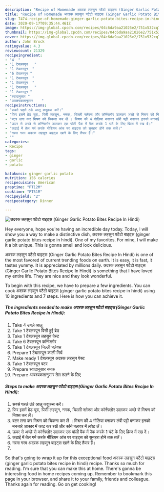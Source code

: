 ```yaml
---
description: "Recipe of Homemade अदरक लहसुन पटैटो बाइट्स (Ginger Garlic Potato Bites Recipe In Hindi)"
title: "Recipe of Homemade अदरक लहसुन पटैटो बाइट्स (Ginger Garlic Potato Bites Recipe In Hindi)"
slug: 7474-recipe-of-homemade-ginger-garlic-potato-bites-recipe-in-hindi
date: 2020-09-17T09:35:44.461Z
image: https://img-global.cpcdn.com/recipes/04c6da9aa21026e2/751x532cq70/अदरक-लहसुन-पटैटो-बाइट्स-ginger-garlic-potato-bites-recipe-in-hindi-recipe-main-photo.jpg
thumbnail: https://img-global.cpcdn.com/recipes/04c6da9aa21026e2/751x532cq70/अदरक-लहसुन-पटैटो-बाइट्स-ginger-garlic-potato-bites-recipe-in-hindi-recipe-main-photo.jpg
cover: https://img-global.cpcdn.com/recipes/04c6da9aa21026e2/751x532cq70/अदरक-लहसुन-पटैटो-बाइट्स-ginger-garlic-potato-bites-recipe-in-hindi-recipe-main-photo.jpg
author: John Brock
ratingvalue: 4.3
reviewcount: 21329
recipeingredient:
- "4  "
- "1 टेबलस्पून   "
- "1 टेबलस्पून  "
- "6 टेबलस्पून "
- "1 टेबलस्पून  "
- "1 टेबलस्पून  "
- "1 टेबलस्पून   "
- "1 टेबलस्पून "
- "स्वादानुसार "
- "आवश्यकतानुसार    "
recipeinstructions:
- "सबसे पहले ठंडे आलू कद्दूकस करें।"
- "फिर इसमें ब्रेड चूरा, पिसी लहसुन, नमक, चिल्ली फ्लेक्स और कॉर्नफ्लोर डालकर अच्छे से मिश्रण को मिक्स कर लें।"
- "बटर लगा कर मिश्रण को चिकना कर लें । मिश्रण की 4 गोलियां बनाकर लंबी पट्टी बनाकर इनको मनचाहे आकार में काट कर रखें और कॉर्न फ्लावर में लपेट लें।"
- "ऊपर से अच्छे से कॉर्नफ्लोर डालकर एक पॉली पैक में पैक करके 1 घंटे के लिए फ्रिज में रख दें।"
- "कढ़ाई में तेल गर्म करके मीडियम आंच पर बाइट्स को सुनहरा होने तक तलें।"
- "गरमा गरम अदरक लहसुन बाइट्स खाने के लिए तैयार हैं।"
- ""
categories:
- Recipe
tags:
- ginger
- garlic
- potato

katakunci: ginger garlic potato 
nutrition: 156 calories
recipecuisine: American
preptime: "PT12M"
cooktime: "PT51M"
recipeyield: "2"
recipecategory: Dinner

---
```



![अदरक लहसुन पटैटो बाइट्स (Ginger Garlic Potato Bites Recipe In Hindi)](https://img-global.cpcdn.com/recipes/04c6da9aa21026e2/751x532cq70/अदरक-लहसुन-पटैटो-बाइट्स-ginger-garlic-potato-bites-recipe-in-hindi-recipe-main-photo.jpg)

Hey everyone, hope you're having an incredible day today. Today, I will show you a way to make a distinctive dish, अदरक लहसुन पटैटो बाइट्स (ginger garlic potato bites recipe in hindi). One of my favorites. For mine, I will make it a bit unique. This is gonna smell and look delicious.

अदरक लहसुन पटैटो बाइट्स (Ginger Garlic Potato Bites Recipe In Hindi) is one of the most favored of current trending foods on earth. It is easy, it is fast, it tastes yummy. It is appreciated by millions daily. अदरक लहसुन पटैटो बाइट्स (Ginger Garlic Potato Bites Recipe In Hindi) is something that I have loved my entire life. They are nice and they look wonderful.




To begin with this recipe, we have to prepare a few ingredients. You can cook अदरक लहसुन पटैटो बाइट्स (ginger garlic potato bites recipe in hindi) using 10 ingredients and 7 steps. Here is how you can achieve it.

<!--inarticleads1-->

##### The ingredients needed to make अदरक लहसुन पटैटो बाइट्स (Ginger Garlic Potato Bites Recipe In Hindi):

1. Take 4 उबले आलू
1. Take 1 टेबलस्पून पिसी हुई ब्रेड
1. Take 1 टेबलस्पून लहसुन पेस्ट
1. Take 6 टेबलस्पून कॉर्नफ्लोर
1. Take 1 टेबलस्पून चिल्ली फ्लेक्स
1. Prepare 1 टेबलस्पून काली मिर्च
1. Make ready 1 टेबलस्पून अदरक लहसुन पेस्ट
1. Take 1 टेबलस्पून बटर
1. Prepare स्वादानुसार नमक
1. Prepare आवश्यकतानुसार तेल तलने के लिए




<!--inarticleads2-->

##### Steps to make अदरक लहसुन पटैटो बाइट्स (Ginger Garlic Potato Bites Recipe In Hindi):

1. सबसे पहले ठंडे आलू कद्दूकस करें।
1. फिर इसमें ब्रेड चूरा, पिसी लहसुन, नमक, चिल्ली फ्लेक्स और कॉर्नफ्लोर डालकर अच्छे से मिश्रण को मिक्स कर लें।
1. बटर लगा कर मिश्रण को चिकना कर लें । मिश्रण की 4 गोलियां बनाकर लंबी पट्टी बनाकर इनको मनचाहे आकार में काट कर रखें और कॉर्न फ्लावर में लपेट लें।
1. ऊपर से अच्छे से कॉर्नफ्लोर डालकर एक पॉली पैक में पैक करके 1 घंटे के लिए फ्रिज में रख दें।
1. कढ़ाई में तेल गर्म करके मीडियम आंच पर बाइट्स को सुनहरा होने तक तलें।
1. गरमा गरम अदरक लहसुन बाइट्स खाने के लिए तैयार हैं।
1. 




So that's going to wrap it up for this exceptional food अदरक लहसुन पटैटो बाइट्स (ginger garlic potato bites recipe in hindi) recipe. Thanks so much for reading. I'm sure that you can make this at home. There's gonna be interesting food in home recipes coming up. Remember to bookmark this page in your browser, and share it to your family, friends and colleague. Thanks again for reading. Go on get cooking!
